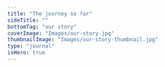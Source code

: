 ```yaml
---
title: "The journey so far"
sideTitle: ""
bottomTag: "our story"
coverImage: "Images/our-story.jpg"
thumbnailImage: "Images/our-story-thumbnail.jpg"
type: "journal"
isHero: true
---
```

